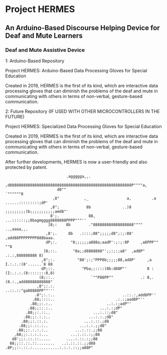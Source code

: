 # Project HERMES
## An Arduino-Based Discourse Helping Device for Deaf and Mute Learners
### Deaf and Mute Assistive Device

1: Arduino-Based Repository

Project HERMES: Arduino-Based Data Processing Gloves for Special Education

Created in 2019, HERMES is the first of its kind, which are interactive data processing gloves that can diminish the problems of the deaf and mute in communicating with others in terms of non-verbal, gesture-based communication.

2: Future Repository (IF USED WITH OTHER MICROCONTROLLERS IN THE FUTURE)

Project HERMES: Specialized Data Processing Gloves for Special Education

Created in 2019, HERMES is the first of its kind, which are interactive data processing gloves that can diminish the problems of the deaf and mute in communicating with others in terms of non-verbal, gesture-based communication.

After further developments, HERMES is now a user-friendly and also protected by patent.

                               .aggggga,,.
                            ,d888888888888888888888888888888888888888888888888888888P""""a,
                           d8""                                                    `""""""8
                         ,8"           ,_                 a,         .a ......:::::::::;dP'
                        ,8";            8b              ..)8 ;;;;;;;;;)b;;;;;;;;;;;amd8"'
                        8';.             88,    ...::::::;;8bagmgggg8888888PPPP"""''
                       ]8;:    8b        ."888888888888888888""""        ..,aaaa,,.
                      ,8';.     8b   .::::;88";;;;;d8";:;:88'       ,add88PPPPPPPP888baaa.
                      dP;:.      "8;;;;;;a888a;aadP':;:;:8P     ,a8PPP""                ""8
                     ]8;::.       "8a;;d8888888"';;:;:;a8"  ,ad8P"         .:.:,888888888 8)
                    ,8";:.          "88';:;"PPP8b;;;;;88,ad8P'     ,a  I.:.:.:(8'......`8 88
                    dP;::.            "Pba;;::::)8b:d88P"'         8 :(I:.:.:.(8::::::::8,8)
                   (8;::..                `""P88PP""            .: 8,.(8.:.,add88888888888"
                  ,8";:.:.                                  ..::.::"ga88888PP""'''
                 .8";:.:..                              ..::.:,add8PP''
                .88;::::..                           .:.:;aad8P"''
               .88;;:.:..                        ..:.:;adP"'
              .88;;::.:..                     ...:.:;dP"
             .88;;:.::..                   ...:.::;d8"
            .88;;:.:.:..                 ...:.:.;d8"
           .88;;:.::.:.                ...:.::.;d8
          .88;;:.::.:..              ...:.:.;;d8"
         .88;;:.:.:.:..            ...:.::.;;88
        ,88;;:.:.:.:...          ...:.::.:;;88
       d8';;:.::.::.....       ....:.::.:;;88
      88;;::.::.::........   ..:.::.::.;;d88
    .8P;;::.::.:............:.:.:.::;;a88P"
